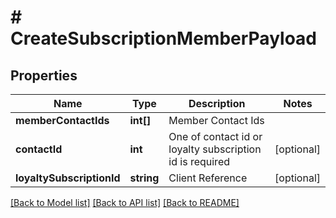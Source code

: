 # # CreateSubscriptionMemberPayload

## Properties

Name | Type | Description | Notes
------------ | ------------- | ------------- | -------------
**memberContactIds** | **int[]** | Member Contact Ids |
**contactId** | **int** | One of contact id or loyalty subscription id is required | [optional]
**loyaltySubscriptionId** | **string** | Client Reference | [optional]

[[Back to Model list]](../../README.md#models) [[Back to API list]](../../README.md#endpoints) [[Back to README]](../../README.md)
